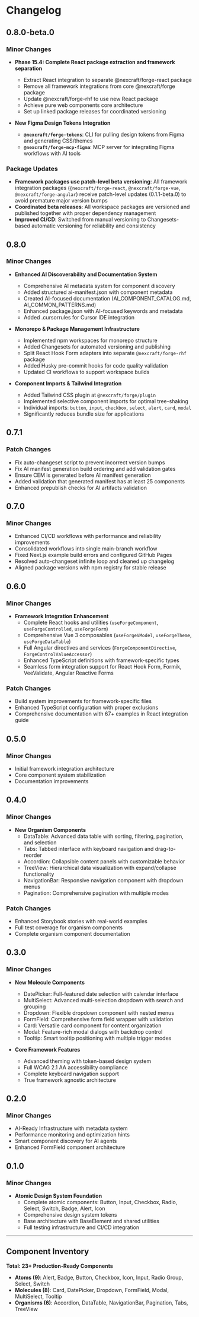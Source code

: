 # Changelog

## 0.8.0-beta.0

### Minor Changes

- **Phase 15.4: Complete React package extraction and framework separation**
  - Extract React integration to separate @nexcraft/forge-react package
  - Remove all framework integrations from core @nexcraft/forge package
  - Update @nexcraft/forge-rhf to use new React package
  - Achieve pure web components core architecture
  - Set up linked package releases for coordinated versioning

- **New Figma Design Tokens Integration**
  - **`@nexcraft/forge-tokens`**: CLI for pulling design tokens from Figma and generating CSS/themes
  - **`@nexcraft/forge-mcp-figma`**: MCP server for integrating Figma workflows with AI tools

### Package Updates

- **Framework packages use patch-level beta versioning**: All framework integration packages (`@nexcraft/forge-react`, `@nexcraft/forge-vue`, `@nexcraft/forge-angular`) receive patch-level updates (0.1.1-beta.0) to avoid premature major version bumps
- **Coordinated beta releases**: All workspace packages are versioned and published together with proper dependency management
- **Improved CI/CD**: Switched from manual versioning to Changesets-based automatic versioning for reliability and consistency

## 0.8.0

### Minor Changes

- **Enhanced AI Discoverability and Documentation System**
  - Comprehensive AI metadata system for component discovery
  - Added structured ai-manifest.json with component metadata
  - Created AI-focused documentation (AI_COMPONENT_CATALOG.md, AI_COMMON_PATTERNS.md)
  - Enhanced package.json with AI-focused keywords and metadata
  - Added .cursorrules for Cursor IDE integration

- **Monorepo & Package Management Infrastructure**
  - Implemented npm workspaces for monorepo structure
  - Added Changesets for automated versioning and publishing
  - Split React Hook Form adapters into separate `@nexcraft/forge-rhf` package
  - Added Husky pre-commit hooks for code quality validation
  - Updated CI workflows to support workspace builds

- **Component Imports & Tailwind Integration**
  - Added Tailwind CSS plugin at `@nexcraft/forge/plugin`
  - Implemented selective component imports for optimal tree-shaking
  - Individual imports: `button`, `input`, `checkbox`, `select`, `alert`, `card`, `modal`
  - Significantly reduces bundle size for applications

## 0.7.1

### Patch Changes

- Fix auto-changeset script to prevent incorrect version bumps
- Fix AI manifest generation build ordering and add validation gates
- Ensure CEM is generated before AI manifest generation
- Added validation that generated manifest has at least 25 components
- Enhanced prepublish checks for AI artifacts validation

## 0.7.0

### Minor Changes

- Enhanced CI/CD workflows with performance and reliability improvements
- Consolidated workflows into single main-branch workflow
- Fixed Next.js example build errors and configured GitHub Pages
- Resolved auto-changeset infinite loop and cleaned up changelog
- Aligned package versions with npm registry for stable release

## 0.6.0

### Minor Changes

- **Framework Integration Enhancement**
  - Complete React hooks and utilities (`useForgeComponent`, `useForgeControlled`, `useForgeForm`)
  - Comprehensive Vue 3 composables (`useForgeVModel`, `useForgeTheme`, `useForgeDataTable`)
  - Full Angular directives and services (`ForgeComponentDirective`, `ForgeControlValueAccessor`)
  - Enhanced TypeScript definitions with framework-specific types
  - Seamless form integration support for React Hook Form, Formik, VeeValidate, Angular Reactive Forms

### Patch Changes

- Build system improvements for framework-specific files
- Enhanced TypeScript configuration with proper exclusions
- Comprehensive documentation with 67+ examples in React integration guide

## 0.5.0

### Minor Changes

- Initial framework integration architecture
- Core component system stabilization
- Documentation improvements

## 0.4.0

### Minor Changes

- **New Organism Components**
  - DataTable: Advanced data table with sorting, filtering, pagination, and selection
  - Tabs: Tabbed interface with keyboard navigation and drag-to-reorder
  - Accordion: Collapsible content panels with customizable behavior
  - TreeView: Hierarchical data visualization with expand/collapse functionality
  - NavigationBar: Responsive navigation component with dropdown menus
  - Pagination: Comprehensive pagination with multiple modes

### Patch Changes

- Enhanced Storybook stories with real-world examples
- Full test coverage for organism components
- Complete organism component documentation

## 0.3.0

### Minor Changes

- **New Molecule Components**
  - DatePicker: Full-featured date selection with calendar interface
  - MultiSelect: Advanced multi-selection dropdown with search and grouping
  - Dropdown: Flexible dropdown component with nested menus
  - FormField: Comprehensive form field wrapper with validation
  - Card: Versatile card component for content organization
  - Modal: Feature-rich modal dialogs with backdrop control
  - Tooltip: Smart tooltip positioning with multiple trigger modes

- **Core Framework Features**
  - Advanced theming with token-based design system
  - Full WCAG 2.1 AA accessibility compliance
  - Complete keyboard navigation support
  - True framework agnostic architecture

## 0.2.0

### Minor Changes

- AI-Ready Infrastructure with metadata system
- Performance monitoring and optimization hints
- Smart component discovery for AI agents
- Enhanced FormField component architecture

## 0.1.0

### Minor Changes

- **Atomic Design System Foundation**
  - Complete atomic components: Button, Input, Checkbox, Radio, Select, Switch, Badge, Alert, Icon
  - Comprehensive design system tokens
  - Base architecture with BaseElement and shared utilities
  - Full testing infrastructure and CI/CD integration

---

## Component Inventory

**Total: 23+ Production-Ready Components**

- **Atoms (9)**: Alert, Badge, Button, Checkbox, Icon, Input, Radio Group, Select, Switch
- **Molecules (8)**: Card, DatePicker, Dropdown, FormField, Modal, MultiSelect, Tooltip
- **Organisms (6)**: Accordion, DataTable, NavigationBar, Pagination, Tabs, TreeView

